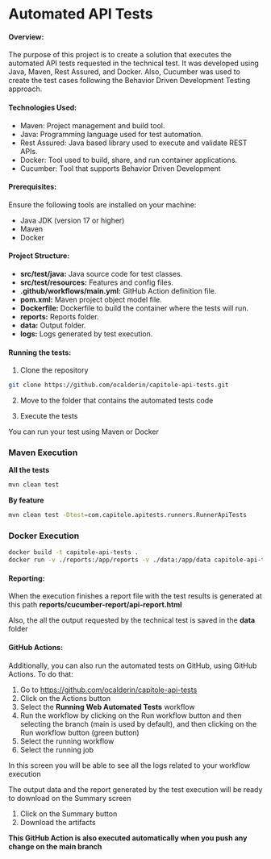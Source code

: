 # Automated API Tests

#### **Overview:**
The purpose of this project is to create a solution that executes the automated API tests requested in the technical test. It was developed
using Java, Maven, Rest Assured, and Docker. Also, Cucumber was used to create the test cases following the Behavior Driven Development Testing approach.

#### **Technologies Used:**
* Maven: Project management and build tool.
* Java: Programming language used for test automation.
* Rest Assured: Java based library used to execute and validate REST APIs.
* Docker: Tool used to build, share, and run container applications.
* Cucumber: Tool that supports Behavior Driven Development

#### **Prerequisites:**
Ensure the following tools are installed on your machine:
* Java JDK (version 17 or higher)
* Maven
* Docker


#### **Project Structure:**
* **src/test/java:** Java source code for test classes.
* **src/test/resources:** Features and config files.
* **.github/workflows/main.yml:** GitHub Action definition file.
* **pom.xml:** Maven project object model file.
* **Dockerfile:** Dockerfile to build the container where the tests will run.
* **reports:** Reports folder.
* **data:** Output folder.
* **logs:** Logs generated by test execution.

#### **Running the tests:**
1. Clone the repository
```bash
git clone https://github.com/ocalderin/capitole-api-tests.git
```
2. Move to the folder that contains the automated tests code

3. Execute the tests

You can run your test using Maven or Docker

### **Maven Execution** ###

**All the tests**
```bash
mvn clean test
```

**By feature**
```bash
mvn clean test -Dtest=com.capitole.apitests.runners.RunnerApiTests
```

### **Docker Execution** ###
```bash
docker build -t capitole-api-tests .
docker run -v ./reports:/app/reports -v ./data:/app/data capitole-api-tests
```

#### **Reporting:**
When the execution finishes a report file with the test results is generated
at this path **reports/cucumber-report/api-report.html**

Also, the all the output requested by the technical test is saved in the **data** folder

#### **GitHub Actions:**
Additionally, you can also run the automated tests on GitHub, using GitHub Actions. To do that:
1. Go to https://github.com/ocalderin/capitole-api-tests
2. Click on the Actions button   
3. Select the **Running Web Automated Tests** workflow
4. Run the workflow by clicking on the Run workflow button and then selecting the branch (main is used by default), and then clicking on the Run workflow button (green button)
5. Select the running workflow
6. Select the running job

In this screen you will be able to see all the logs related to your workflow execution

The output data and the report generated by the test execution will be ready to download on the Summary screen
1. Click on the Summary button
2. Download the artifacts

**This GitHub Action is also executed automatically when you push any change on the main branch**
   
